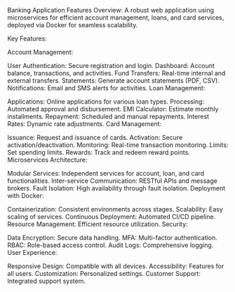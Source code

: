 Banking Application Features
Overview:
A robust web application using microservices for efficient account management, loans, and card services, deployed via Docker for seamless scalability.

Key Features:

Account Management:

User Authentication: Secure registration and login.
Dashboard: Account balance, transactions, and activities.
Fund Transfers: Real-time internal and external transfers.
Statements: Generate account statements (PDF, CSV).
Notifications: Email and SMS alerts for activities.
Loan Management:

Applications: Online applications for various loan types.
Processing: Automated approval and disbursement.
EMI Calculator: Estimate monthly installments.
Repayment: Scheduled and manual repayments.
Interest Rates: Dynamic rate adjustments.
Card Management:

Issuance: Request and issuance of cards.
Activation: Secure activation/deactivation.
Monitoring: Real-time transaction monitoring.
Limits: Set spending limits.
Rewards: Track and redeem reward points.
Microservices Architecture:

Modular Services: Independent services for account, loan, and card functionalities.
Inter-service Communication: RESTful APIs and message brokers.
Fault Isolation: High availability through fault isolation.
Deployment with Docker:

Containerization: Consistent environments across stages.
Scalability: Easy scaling of services.
Continuous Deployment: Automated CI/CD pipeline.
Resource Management: Efficient resource utilization.
Security:

Data Encryption: Secure data handling.
MFA: Multi-factor authentication.
RBAC: Role-based access control.
Audit Logs: Comprehensive logging.
User Experience:

Responsive Design: Compatible with all devices.
Accessibility: Features for all users.
Customization: Personalized settings.
Customer Support: Integrated support system.
